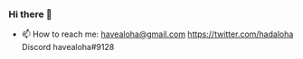 ### Hi there 👋
- 📫 How to reach me:
havealoha@gmail.com
https://twitter.com/hadaloha
Discord havealoha#9128
